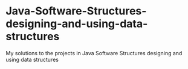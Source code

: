 # Java-Software-Structures-designing-and-using-data-structures
My solutions to the projects in Java Software Structures designing and using data structures
